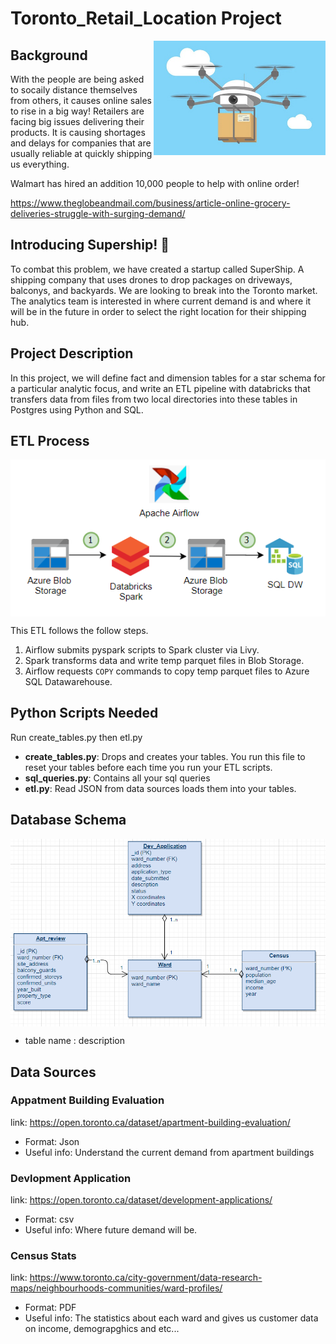 # Toronto_Retail_Location Project 

<img align="right" width="275" src="imgs/Drones.jpg">

## Background

With the people are being asked to socaily distance themselves from others, it causes online sales to rise in a big way! Retailers are facing big issues delivering their products. It is causing shortages and delays for companies that are usually reliable at quickly shipping us everything. 

Walmart has hired an addition 10,000 people to help with online order!

https://www.theglobeandmail.com/business/article-online-grocery-deliveries-struggle-with-surging-demand/


## Introducing Supership! 🚀

To combat this problem, we have created a startup called SuperShip. A shipping company that uses drones to drop packages on
driveways, balconys, and backyards. We are looking to break into the Toronto market. The analytics team is interested in where current demand is and where it will be in the future in order to select the right location for their shipping hub. 

## Project Description 

In this project, we will define fact and dimension tables for a star schema for a particular analytic focus, and write an ETL pipeline with databricks that transfers data from files from two local directories into these tables in Postgres using Python and SQL.

## ETL Process

<img align="center" src = "imgs\etl_arch.PNG" width = "600" > 

This ETL follows the follow steps.

1. Airflow submits pyspark scripts to Spark cluster via Livy. 
2. Spark transforms data and write temp parquet files in Blob Storage.
3. Airflow requests `COPY` commands to copy temp parquet files to Azure SQL Datawarehouse.


## Python Scripts Needed

Run create_tables.py then etl.py

- **create_tables.py**: Drops and creates your tables. You run this file to reset your tables before each time you run your ETL scripts.
- **sql_queries.py**: Contains all your sql queries 
- **etl.py**: Read JSON from data sources loads them into your tables. 

## Database Schema

<img align="center" src = "imgs\data_model.PNG" width = "600" > 

- table name : description

## Data Sources

### Appatment Building Evaluation

link: https://open.toronto.ca/dataset/apartment-building-evaluation/

- Format: Json
- Useful info: Understand the current demand from apartment buildings

### Devlopment Application

link: https://open.toronto.ca/dataset/development-applications/

- Format: csv
- Useful info: Where future demand will be. 

### Census Stats

link: https://www.toronto.ca/city-government/data-research-maps/neighbourhoods-communities/ward-profiles/

- Format: PDF
- Useful info: The statistics about each ward and gives us customer data on income, demograpghics and etc...
